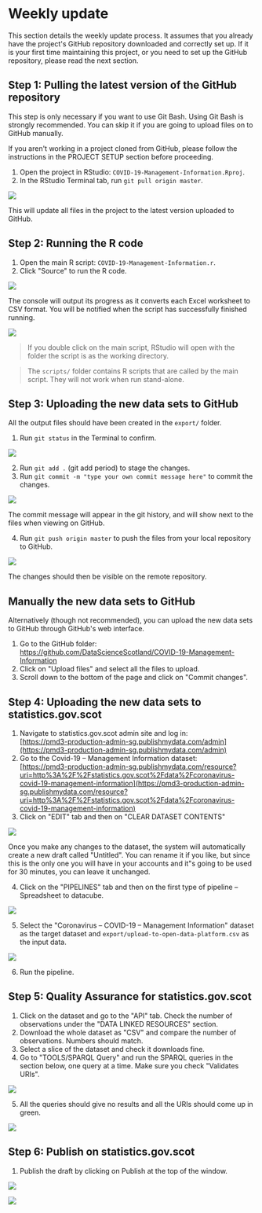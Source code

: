 # Weekly update

This section details the weekly update process. It assumes that you already have the project's GitHub repository downloaded and correctly set up. If it is your first time maintaining this project, or you need to set up the GitHub repository, please read the next section.

## Step 1: Pulling the latest version of the GitHub repository

This step is only necessary if you want to use Git Bash. Using Git Bash is strongly recommended. You can skip it if you are going to upload files on to GitHub manually.

If you aren't working in a project cloned from GitHub, please follow the instructions in the PROJECT SETUP section before proceeding.

1. Open the project in RStudio: `COVID-19-Management-Information.Rproj`.
2. In the RStudio Terminal tab, run `git pull origin master`.

![](images/original/1-git-pull.png)

This will update all files in the project to the latest version uploaded to GitHub.

## Step 2: Running the R code

1. Open the main R script: `COVID-19-Management-Information.r`.
2. Click "Source" to run the R code.

![](images/r/source.png)

The console will output its progress as it converts each Excel worksheet to CSV format. You will be notified when the script has successfully finished running.

![](images/r/console-output.png)

> If you double click on the main script, RStudio will open with the folder the script is as the working directory.

> The `scripts/` folder contains R scripts that are called by the main script. They will not work when run stand-alone.

## Step 3: Uploading the new data sets to GitHub

All the output files should have been created in the `export/` folder.

1. Run `git status` in the Terminal to confirm.

![](images/original/2-git-status.png)

2. Run `git add .` (git add period) to stage the changes.
3. Run `git commit -m "type your own commit message here"` to commit the changes.

![](images/original/3-git-commit.png)

The commit message will appear in the git history, and will show next to the files when viewing on GitHub.

4. Run `git push origin master` to push the files from your local repository to GitHub.

![](images/original/4-git-push.png)

The changes should then be visible on the remote repository.

## Manually the new data sets to GitHub

Alternatively (though not recommended), you can upload the new data sets to GitHub through GitHub's web interface.

1. Go to the GitHub folder:  
   https://github.com/DataScienceScotland/COVID-19-Management-Information
2. Click on "Upload files" and select all the files to upload.
3. Scroll down to the bottom of the page and click on "Commit changes".

## Step 4: Uploading the new data sets to statistics.gov.scot

1. Navigate to statistics.gov.scot admin site and log in:  
   [https://pmd3-production-admin-sg.publishmydata.com/admin](https://pmd3-production-admin-sg.publishmydata.com/admin)
2. Go to the Covid-19 – Management Information dataset:  
   [https://pmd3-production-admin-sg.publishmydata.com/resource?uri=http%3A%2F%2Fstatistics.gov.scot%2Fdata%2Fcoronavirus-covid-19-management-information](https://pmd3-production-admin-sg.publishmydata.com/resource?uri=http%3A%2F%2Fstatistics.gov.scot%2Fdata%2Fcoronavirus-covid-19-management-information)
3. Click on "EDIT" tab and then on "CLEAR DATASET CONTENTS"

![](images/original/5-web-clear.png)

Once you make any changes to the dataset, the system will automatically create a new draft called "Untitled". You can rename it if you like, but since this is the only one you will have in your accounts and it"s going to be used for 30 minutes, you can leave it unchanged.

4. Click on the "PIPELINES" tab and then on the first type of pipeline – Spreadsheet to datacube.

![](images/original/6-web-pipeline.png)

5. Select the "Coronavirus – COVID-19 – Management Information" dataset as the target dataset and `export/upload-to-open-data-platform.csv` as the input data.

![](images/original/7-web-upload.png)

6. Run the pipeline.

## Step 5: Quality Assurance for statistics.gov.scot

1. Click on the dataset and go to the "API" tab. Check the number of observations under the "DATA LINKED RESOURCES" section.
2. Download the whole dataset as "CSV" and compare the number of observations. Numbers should match.
3. Select a slice of the dataset and check it downloads fine.
4. Go to "TOOLS/SPARQL Query" and run the SPARQL queries in the section below, one query at a time. Make sure you check "Validates URIs".

![](images/original/8-sparql-uris.png)

5. All the queries should give no results and all the URIs should come up in green.

![](images/original/9-sparql-valid.png)

## Step 6: Publish on statistics.gov.scot

1. Publish the draft by clicking on Publish at the top of the window.

![](images/original/10-web-publish.png)

![](images/original/11-web-confirm.png)
